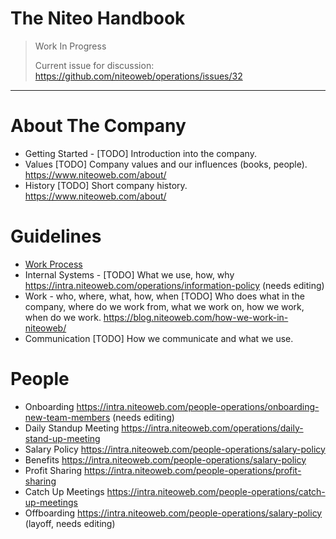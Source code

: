 # The Niteo Handbook

> Work In Progress
>
> Current issue for discussion: https://github.com/niteoweb/operations/issues/32


---

# About The Company

* Getting Started - [TODO] Introduction into the company.
* Values [TODO] Company values and our influences (books, people). https://www.niteoweb.com/about/
* History [TODO] Short company history. https://www.niteoweb.com/about/

# Guidelines

* [Work Process](https://github.com/niteoweb/handbook/blob/master/work-process.md)
* Internal Systems - [TODO] What we use, how, why https://intra.niteoweb.com/operations/information-policy (needs editing)
* Work - who, where, what, how, when [TODO] Who does what in the company, where do we work from, what we work on, how we work, when do we work. https://blog.niteoweb.com/how-we-work-in-niteoweb/
* Communication [TODO] How we communicate and what we use.


# People

* Onboarding https://intra.niteoweb.com/people-operations/onboarding-new-team-members (needs editing)
* Daily Standup Meeting https://intra.niteoweb.com/operations/daily-stand-up-meeting
* Salary Policy https://intra.niteoweb.com/people-operations/salary-policy
* Benefits https://intra.niteoweb.com/people-operations/salary-policy
* Profit Sharing https://intra.niteoweb.com/people-operations/profit-sharing
* Catch Up Meetings https://intra.niteoweb.com/people-operations/catch-up-meetings
* Offboarding https://intra.niteoweb.com/people-operations/salary-policy (layoff, needs editing)
